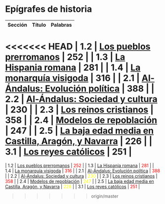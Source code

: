 # Epígrafes de historia

| Sección | Título | Palabras |
|---------|-------|------------|
<<<<<<< HEAD
| 1.2 | [Los pueblos prerromanos](epigrafes.md#12---los-pueblos-prerromanos) | 252 |
| 1.3 | [La Hispania romana](epigrafes.md#13---la-hispania-romana) | 281 |
| 1.4 | [La monarquía visigoda](epigrafes.md#14---la-monarquía-visigoda) | 316 |
| 2.1 | [Al-Ándalus: Evolución política](epigrafes.md#21---al-ndalus-evolución-política) | 388 |
| 2.2 | [Al-Ándalus: Sociedad y cultura](epigrafes.md#22---al-ndalus-sociedad-y-cultura) | 230 |
| 2.3 | [Los reinos cristianos](epigrafes.md#23---los-reinos-cristianos) | 358 |
| 2.4 | [Modelos de repoblación](epigrafes.md#24---modelos-de-repoblación) | 247 |
| 2.5 | [La baja edad media en Castilla, Aragón, y Navarra](epigrafes.md#25---la-baja-edad-media-en-castilla-aragón-y-navarra) | 226 |
| 3.1 | [Los reyes católicos](epigrafes.md#31---los-reyes-católicos) | 251 |
=======
| 1.2 | [Los pueblos prerromanos](epigrafes.md#los-pueblos-prerromanos) | <span style="color:red">252</span> |
| 1.3 | [La Hispania romana](epigrafes.md#la-hispania-romana) | <span style="color:red">281</span> |
| 1.4 | [La monarquía visigoda](epigrafes.md#la-monarquía-visigoda) | <span style="color:red">316</span> |
| 2.1 | [Al-Ándalus: Evolución política](epigrafes.md#al-ndalus-evolución-política) | <span style="color:red">388</span> |
| 2.2 | [Al-Ándalus: Sociedad y cultura](epigrafes.md#al-ndalus-sociedad-y-cultura) | <span style="color:yellow">230</span> |
| 2.3 | [Los reinos cristianos](epigrafes.md#los-reinos-cristianos) | <span style="color:red">358</span> |
| 2.4 | [Modelos de repoblación](epigrafes.md#modelos-de-repoblación) | <span style="color:yellow">247</span> |
| 2.5 | [La baja edad media en Castilla, Aragón, y Navarra](#epigrafes.md#la-baja-edad-media-en-castilla-aragón-y-navarra) | <span style="color:yellow">226</span> |
| 3.1 | [Los reyes católicos](epigrafes.md#los-reyes-católicos) | <span style="color:red">251</span> |
>>>>>>> origin/master
